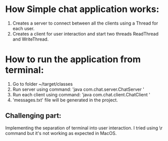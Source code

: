 # How Simple chat application works:
1. Creates a server to connect between all the clients using a Thread for each user.
2. Creates a client for user interaction and start two threads ReadThread and WriteThread.


# How to run the application from terminal:
1. Go to folder ~/target/classes
2. Run server using command: 'java com.chat.server.ChatServer <port-number>'
3. Run each client using command: 'java com.chat.client.ChatClient <host> <port-number>'
4. 'messages.txt' file will be generated in the project.

## Challenging part:
Implementing the separation of terminal into user interaction. I tried using \r command but it's not working as expected in MacOS.